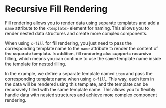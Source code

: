 # Recursive Fill Rendering

Fill rendering allows you to render data using separate templates and add a `name` attribute to the `<template>` element for naming. This allows you to render nested data structures and create more complex components.

When using `x-fill` for fill rendering, you just need to pass the corresponding template name to the `name` attribute to render the content of the separate template. In addition, fill rendering also supports recursive filling, which means you can continue to use the same template name inside the template for nested filling.

In the example, we define a separate template named `item` and pass the corresponding template name when using `x-fill`. This way, each item in the data will be rendered using this template, and the template can be recursively filled with the same template name. This allows you to flexibly handle data with nested structures and achieve more complex component rendering.

<a href="../../publics/examples/fill-temps/demo.html" preview demo></a>
<a href="../../publics/examples/fill-temps/test-demo.html" main demo></a>

